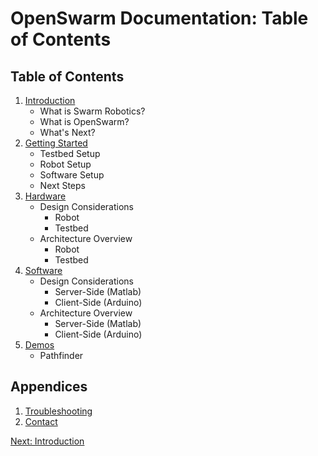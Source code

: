 # OpenSwarm Documentation: Table of Contents

## Table of Contents

1. [Introduction](01-Introduction.md)
   - What is Swarm Robotics?
   - What is OpenSwarm?
   - What's Next?
1. [Getting Started](02-Getting-Started.md)
   - Testbed Setup
   - Robot Setup
   - Software Setup
   - Next Steps
1. [Hardware](03-Hardware.md)
   - Design Considerations
     - Robot
     - Testbed
   - Architecture Overview
     - Robot
     - Testbed
1. [Software](04-Software.md)
   - Design Considerations
     - Server-Side (Matlab)
     - Client-Side (Arduino)
   - Architecture Overview
     - Server-Side (Matlab)
     - Client-Side (Arduino)
1. [Demos](05-Demos.md)
   - Pathfinder

## Appendices

1. [Troubleshooting](A1-Troubleshooting.md)
2. [Contact](A2-Contact.md)

<a href=01-Introduction.md>Next: Introduction</a>
